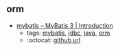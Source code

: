 orm 
---
* [mybatis – MyBatis 3 | Introduction](http://www.mybatis.org/mybatis-3/)
    * tags: [mybatis](../tags/mybatis.md), [jdbc](../tags/jdbc.md), [java](../tags/java.md), [orm](../tags/orm.md)
    * :octocat: [github url](https://github.com/mybatis/mybatis-3)
